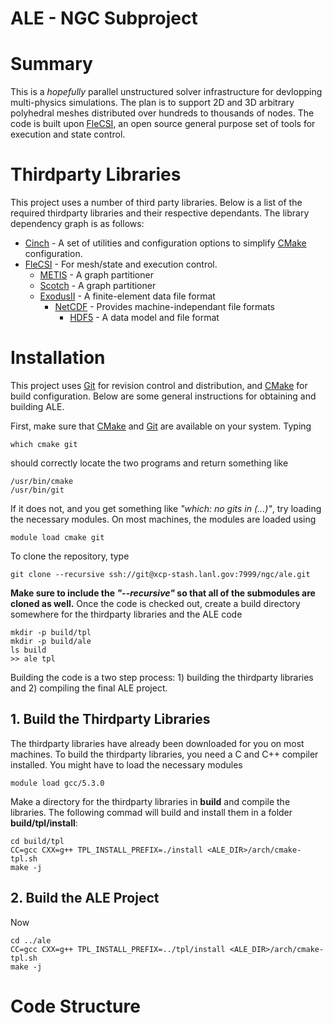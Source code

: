# ALE - NGC Subproject

# Summary
This is a *hopefully* parallel unstructured solver infrastructure for
devlopping multi-physics simulations. The plan is to support 2D and 3D
arbitrary polyhedral meshes distributed over hundreds to thousands of
nodes. The code is built upon
[FleCSI](https://github.com/flecsi/flecsi), an open source general
purpose set of tools for execution and state control.


# Thirdparty Libraries
This project uses a number of third party libraries.  Below is a list
of the required thirdparty libraries and their respective
dependants. The library dependency graph is as follows:
* [Cinch](https://github.com/losalamos/cinch) - A set of utilities and
  configuration options to simplify [CMake](https://cmake.org/)
  configuration.
* [FleCSI](https://github.com/flecsi/flecsi) - For mesh/state and
  execution control.
  - [METIS](http://glaros.dtc.umn.edu/gkhome/metis/metis/overview) - A
    graph partitioner
  - [Scotch](https://www.labri.fr/perso/pelegrin/scotch/) - A graph
    partitioner
  - [ExodusII](https://sourceforge.net/projects/exodusii/) - A
    finite-element data file format
    - [NetCDF](http://www.unidata.ucar.edu/software/netcdf/) -
      Provides machine-independant file formats
      - [HDF5](https://www.hdfgroup.org/HDF5/) - A data model and file
        format

# Installation
This project uses [Git](https://git-scm.com/) for revision control and
distribution, and [CMake](https://cmake.org/) for build configuration.
Below are some general instructions for obtaining and building ALE.

First, make sure that [CMake](https://cmake.org/) and
[Git](https://git-scm.com/) are available on your system.  Typing
 
    which cmake git 
   
should correctly locate the two programs and return something like

    /usr/bin/cmake
    /usr/bin/git

If it does not, and you get something like *"which: no gits in
(...)"*, try loading the necessary modules.  On most machines, the
modules are loaded using

    module load cmake git

To clone the repository, type

    git clone --recursive ssh://git@xcp-stash.lanl.gov:7999/ngc/ale.git
    
**Make sure to include the *"\-\-recursive"* so that all of the
submodules are cloned as well.**  Once the code is checked out,
create a build directory somewhere for the thirdparty libraries and
the ALE code

    mkdir -p build/tpl
    mkdir -p build/ale
    ls build
    >> ale tpl
    
Building the code is a two step process:  1) building the thirdparty
libraries and 2) compiling the final ALE project.

## 1. Build the Thirdparty Libraries
The thirdparty libraries have already been downloaded for you on most
machines.  To build the thirdparty libraries, you need a C and C++
compiler installed.  You might have to load the necessary modules

    module load gcc/5.3.0

Make a directory for the thirdparty libraries in **build** and compile
the libraries.  The following commad will build and install them in a
folder **build/tpl/install**:

    cd build/tpl
    CC=gcc CXX=g++ TPL_INSTALL_PREFIX=./install <ALE_DIR>/arch/cmake-tpl.sh
    make -j

## 2. Build the ALE Project

Now 

    cd ../ale
    CC=gcc CXX=g++ TPL_INSTALL_PREFIX=../tpl/install <ALE_DIR>/arch/cmake-tpl.sh
    make -j


# Code Structure

